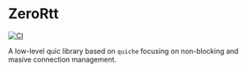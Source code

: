 # ZeroRtt

[![CI](https://github.com/ZeroRtt/ZeroRtt/actions/workflows/ci.yaml/badge.svg)](https://github.com/ZeroRtt/ZeroRtt/actions/workflows/ci.yaml)

A low-level quic library based on `quiche` focusing on non-blocking and masive connection management.

